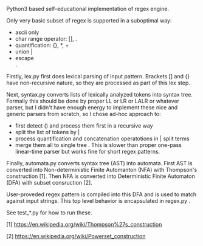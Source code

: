 Python3 based self-educational implementation of regex engine.

Only very basic subset of regex is supported in a suboptimal way:
- ascii only
- char range operator: [], .
- quantification: {}, *, +
- union |
- escape \
.

Firstly, lex.py first does lexical parsing of input pattern.
Brackets [] and {} have non-recursive nature, so they are processed as part of this lex step.

Next, syntax.py converts lists of lexically analyzed tokens into syntax tree.
Formally this should be done by proper LL or LR or LALR or whatever parser, but I didn't have
enough energy to implement these nice and generic parsers from scratch, so I chose ad-hoc approach to:
- first detect () and process them first in a recursive way
- split the list of tokens by |
- process quantification and concatenation operatotions in | split terms
- merge them all to single tree
.
This is slower than proper one-pass linear-time parser but works fine for short regex patterns.

Finally, automata.py converts syntax tree (AST) into automata.
First AST is converted into Non-deterministic Finite Automanton (NFA) with Thompson's construction [1].
Then NFA is converted into Deterministic Finite Automaton (DFA) with subset consruction [2].

User-proveded regex pattern is compiled into this DFA and is used to match against input strings.
This top level behavior is encapsulated in regex.py .

See test_*.py for how to run these.

[1] https://en.wikipedia.org/wiki/Thompson%27s_construction

[2] https://en.wikipedia.org/wiki/Powerset_construction